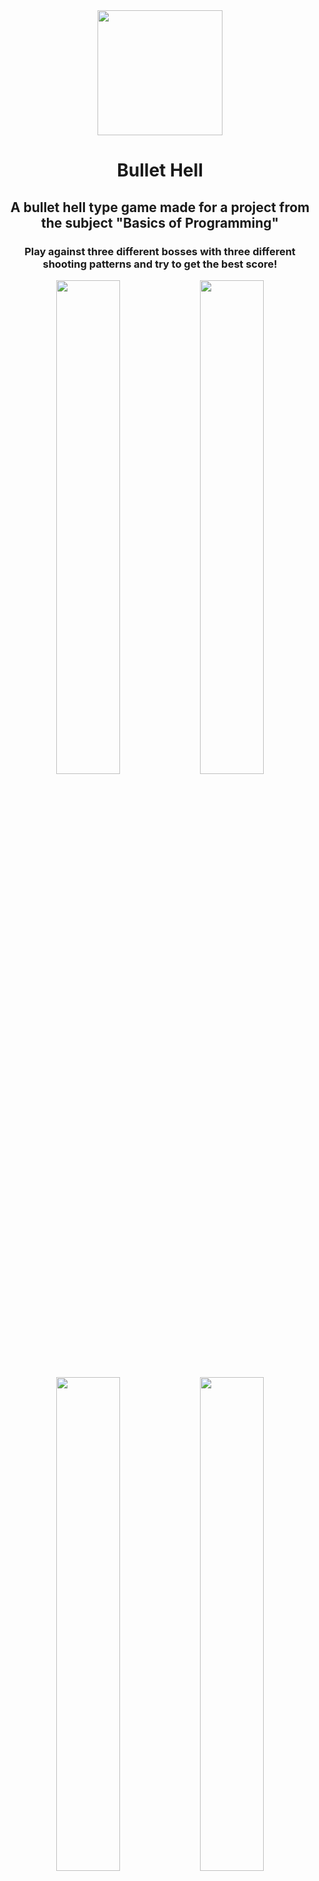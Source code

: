 <div align="center" background: #000>
  
<img height="200" src="https://github.com/user-attachments/assets/f2f45b60-c36b-4863-a3c8-cc9158b12bb8" /> 

<h1>  Bullet Hell </h1>

<h2>A bullet hell type game made for a project from the subject "Basics of Programming"</h2>

<h3>Play against three different bosses with three different shooting patterns and try to get the best score!</h3>

<img width="45%" src="https://github.com/user-attachments/assets/a1488278-8dd4-4122-91df-6dd55c30838f" /> 
<img width="45%" src="https://github.com/user-attachments/assets/cf54838e-545b-4518-8ed6-0a1bee755870" /> 
<img width="45%" src="https://github.com/user-attachments/assets/3415f900-9b53-4438-a16c-52f41ae11899" /> 
<img width="45%" src="https://github.com/user-attachments/assets/de59299e-7109-4a65-9403-abe53dfe7964" />

</div>
